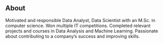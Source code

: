 ## About
Motivated and responsible Data Analyst, Data Scientist with an M.Sc. in computer science. Won multiple IT competitions. Completed relevant projects and courses in Data Analysis and Machine Learning. Passionate about contributing to a company’s success and improving skills.
